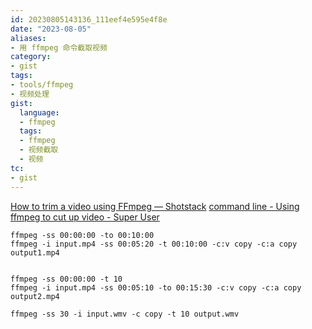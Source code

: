 ```yaml
---
id: 20230805143136_111eef4e595e4f8e
date: "2023-08-05"
aliases:
- 用 ffmpeg 命令截取视频
category:
- gist
tags:
- tools/ffmpeg
- 视频处理
gist:
  language:
  - ffmpeg
  tags:
  - ffmpeg
  - 视频截取
  - 视频
tc:
- gist
---
```


[How to trim a video using FFmpeg — Shotstack](https://shotstack.io/learn/use-ffmpeg-to-trim-video/)
[command line - Using ffmpeg to cut up video - Super User](https://superuser.com/questions/138331/using-ffmpeg-to-cut-up-video)

```
ffmpeg -ss 00:00:00 -to 00:10:00
ffmpeg -i input.mp4 -ss 00:05:20 -t 00:10:00 -c:v copy -c:a copy output1.mp4


ffmpeg -ss 00:00:00 -t 10
ffmpeg -i input.mp4 -ss 00:05:10 -to 00:15:30 -c:v copy -c:a copy output2.mp4

ffmpeg -ss 30 -i input.wmv -c copy -t 10 output.wmv
```
